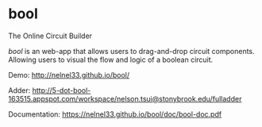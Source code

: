 # bool
The Online Circuit Builder

*bool* is an web-app that allows users to drag-and-drop circuit components. Allowing users to visual the flow and logic of a boolean circuit. 

Demo: 
http://nelnel33.github.io/bool/

Adder:
http://5-dot-bool-163515.appspot.com/workspace/nelson.tsui@stonybrook.edu/fulladder

Documentation: https://nelnel33.github.io/bool/doc/bool-doc.pdf
